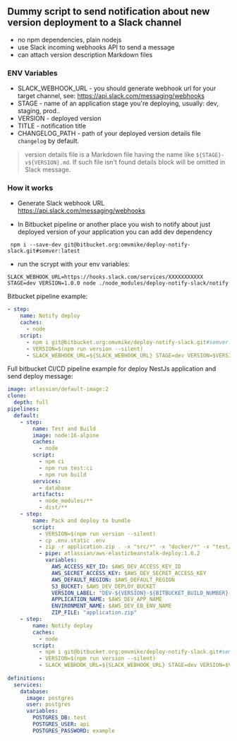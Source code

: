 ## Dummy script to send notification about new version deployment to a Slack channel

- no npm dependencies, plain nodejs
- use Slack incoming webhooks API to send a message
- can attach version description Markdown files

### ENV Variables

- SLACK_WEBHOOK_URL - you should generate webhook url for your target channel, see: https://api.slack.com/messaging/webhooks
- STAGE - name of an application stage you're deploying, usually: dev, staging, prod..
- VERSION - deployed version
- TITLE - notification title
- CHANGELOG_PATH - path of your deployed version details file `changelog` by default.

> version details file is a Markdown file having the name like `${STAGE}-v${VERSION}.md`. 
> If such file isn't found details block will be omitted in Slack message.

### How it works

- Generate Slack webhook URL https://api.slack.com/messaging/webhooks

- In Bitbucket pipeline or another place you wish to notify about just deployed version of your application you can add dev dependency
```shell
 npm i --save-dev git@bitbucket.org:omvmike/deploy-notify-slack.git#semver:latest
```
- run the scrypt with your env variables:
```shell
SLACK_WEBHOOK_URL=https://hooks.slack.com/services/XXXXXXXXXXX STAGE=dev VERSION=1.0.0 node ./node_modules/deploy-notify-slack/notify
```

Bitbucket pipeline example:
```yaml
- step:
    name: Notify deploy
    caches:
      - node
    script:
      - npm i git@bitbucket.org:omvmike/deploy-notify-slack.git#semver:latest
      - VERSION=$(npm run version --silent)
      - SLACK_WEBHOOK_URL=${SLACK_WEBHOOK_URL} STAGE=dev VERSION=$VERSION node deploy/deploy-notify-slack.js
```

Full bitbucket CI/CD pipeline example for deploy NestJs application and send deploy message:
```yaml
image: atlassian/default-image:2
clone:
  depth: full
pipelines:
  default:
    - step:
        name: Test and Build
        image: node:16-alpine
        caches:
          - node
        script:
          - npm ci
          - npm run test:ci
          - npm run build
        services:
          - database
        artifacts:
          - node_modules/**
          - dist/**
    - step:
        name: Pack and deploy to bundle
        script:
          - VERSION=$(npm run version --silent)
          - cp .env.static .env
          - zip -r application.zip . -x "src/*" -x "docker/*" -x "test/*" -x "cloudformation/*"
          - pipe: atlassian/aws-elasticbeanstalk-deploy:1.0.2
            variables:
              AWS_ACCESS_KEY_ID: $AWS_DEV_ACCESS_KEY_ID
              AWS_SECRET_ACCESS_KEY: $AWS_DEV_SECRET_ACCESS_KEY
              AWS_DEFAULT_REGION: $AWS_DEFAULT_REGION
              S3_BUCKET: $AWS_DEV_DEPLOY_BUCKET
              VERSION_LABEL: "DEV-${VERSION}-${BITBUCKET_BUILD_NUMBER}-${BITBUCKET_COMMIT:0:8}"
              APPLICATION_NAME: $AWS_DEV_APP_NAME
              ENVIRONMENT_NAME: $AWS_DEV_EB_ENV_NAME
              ZIP_FILE: "application.zip"
    - step:
        name: Notify deploy
        caches:
          - node
        script:
          - npm i git@bitbucket.org:omvmike/deploy-notify-slack.git#semver:latest
          - VERSION=$(npm run version --silent)
          - SLACK_WEBHOOK_URL=${SLACK_WEBHOOK_URL} STAGE=dev VERSION=$VERSION node deploy/deploy-notify-slack.js
  
definitions:
  services:
    database:
      image: postgres
      user: postgres
      variables:
        POSTGRES_DB: test
        POSTGRES_USER: api
        POSTGRES_PASSWORD: example 
```
